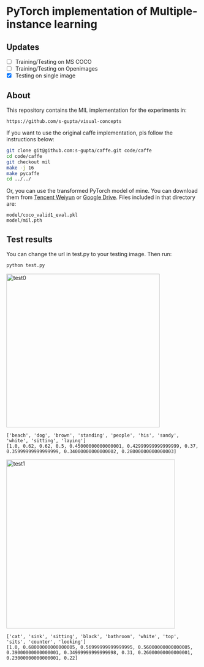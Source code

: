 # PyTorch implementation of Multiple-instance learning


## Updates

- [ ] Training/Testing on MS COCO
- [ ] Training/Testing on Openimages
- [x] Testing on single image

## About
This repository contains the MIL implementation for the experiments in:
```
https://github.com/s-gupta/visual-concepts
```

If you want to use the original caffe implementation, pls follow the instructions below:
```bash
git clone git@github.com:s-gupta/caffe.git code/caffe
cd code/caffe
git checkout mil
make -j 16
make pycaffe
cd ../../
```

Or, you can use the transformed PyTorch model of mine. You can download them from [Tencent Weiyun](https://share.weiyun.com/5TxJAM4) or [Google Drive](https://drive.google.com/open?id=1wgzA7giTKEsZpSJt-NB0JnpSJgK2unVF). Files included in that directory are:
```
model/coco_valid1_eval.pkl
model/mil.pth
```

## Test results
You can change the url in test.py to your testing image. Then run:
```python
python test.py
```

<img src="http://img1.10bestmedia.com/Images/Photos/333810/Montrose_54_990x660.jpg" alt="test0" height="" width="400">

```
['beach', 'dog', 'brown', 'standing', 'people', 'his', 'sandy', 'white', 'sitting', 'laying']
[1.0, 0.62, 0.62, 0.5, 0.45000000000000001, 0.42999999999999999, 0.37, 0.35999999999999999, 0.34000000000000002, 0.28000000000000003]
```

<img src="https://www.askideas.com/media/23/Funny-Cat-Reaction-First-Tiime-Seeing-Herself-In-The-Mirror.jpg" alt="test1" height="" width="440">

```
['cat', 'sink', 'sitting', 'black', 'bathroom', 'white', 'top', 'sits', 'counter', 'looking']
[1.0, 0.68000000000000005, 0.56999999999999995, 0.56000000000000005, 0.39000000000000001, 0.34999999999999998, 0.31, 0.26000000000000001, 0.23000000000000001, 0.22]
```
